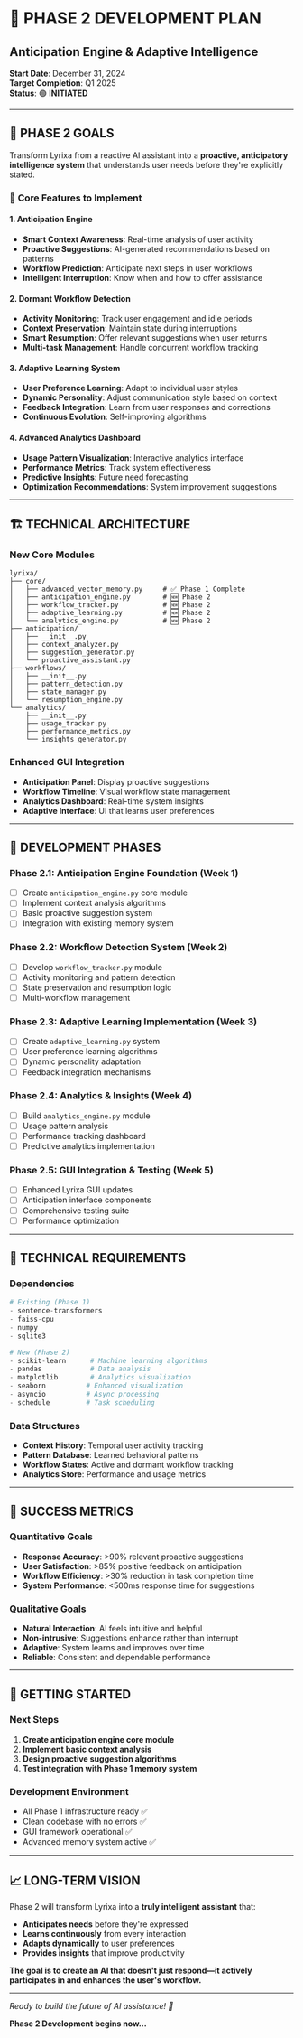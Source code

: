 # 🚀 PHASE 2 DEVELOPMENT PLAN
## Anticipation Engine & Adaptive Intelligence

**Start Date**: December 31, 2024  
**Target Completion**: Q1 2025  
**Status**: 🟢 **INITIATED**

---

## 🎯 PHASE 2 GOALS

Transform Lyrixa from a reactive AI assistant into a **proactive, anticipatory intelligence system** that understands user needs before they're explicitly stated.

### 🔮 **Core Features to Implement**

#### 1. **Anticipation Engine** 
- **Smart Context Awareness**: Real-time analysis of user activity
- **Proactive Suggestions**: AI-generated recommendations based on patterns
- **Workflow Prediction**: Anticipate next steps in user workflows
- **Intelligent Interruption**: Know when and how to offer assistance

#### 2. **Dormant Workflow Detection**
- **Activity Monitoring**: Track user engagement and idle periods
- **Context Preservation**: Maintain state during interruptions  
- **Smart Resumption**: Offer relevant suggestions when user returns
- **Multi-task Management**: Handle concurrent workflow tracking

#### 3. **Adaptive Learning System**
- **User Preference Learning**: Adapt to individual user styles
- **Dynamic Personality**: Adjust communication style based on context
- **Feedback Integration**: Learn from user responses and corrections
- **Continuous Evolution**: Self-improving algorithms

#### 4. **Advanced Analytics Dashboard**
- **Usage Pattern Visualization**: Interactive analytics interface
- **Performance Metrics**: Track system effectiveness
- **Predictive Insights**: Future need forecasting
- **Optimization Recommendations**: System improvement suggestions

---

## 🏗️ TECHNICAL ARCHITECTURE

### **New Core Modules**

```
lyrixa/
├── core/
│   ├── advanced_vector_memory.py     # ✅ Phase 1 Complete
│   ├── anticipation_engine.py        # 🆕 Phase 2
│   ├── workflow_tracker.py           # 🆕 Phase 2  
│   ├── adaptive_learning.py          # 🆕 Phase 2
│   └── analytics_engine.py           # 🆕 Phase 2
├── anticipation/
│   ├── __init__.py
│   ├── context_analyzer.py
│   ├── suggestion_generator.py
│   └── proactive_assistant.py
├── workflows/
│   ├── __init__.py
│   ├── pattern_detection.py
│   ├── state_manager.py
│   └── resumption_engine.py
└── analytics/
    ├── __init__.py
    ├── usage_tracker.py
    ├── performance_metrics.py
    └── insights_generator.py
```

### **Enhanced GUI Integration**
- **Anticipation Panel**: Display proactive suggestions
- **Workflow Timeline**: Visual workflow state management
- **Analytics Dashboard**: Real-time system insights
- **Adaptive Interface**: UI that learns user preferences

---

## 📅 DEVELOPMENT PHASES

### **Phase 2.1: Anticipation Engine Foundation** (Week 1)
- [ ] Create `anticipation_engine.py` core module
- [ ] Implement context analysis algorithms
- [ ] Basic proactive suggestion system
- [ ] Integration with existing memory system

### **Phase 2.2: Workflow Detection System** (Week 2)
- [ ] Develop `workflow_tracker.py` module
- [ ] Activity monitoring and pattern detection
- [ ] State preservation and resumption logic
- [ ] Multi-workflow management

### **Phase 2.3: Adaptive Learning Implementation** (Week 3)
- [ ] Create `adaptive_learning.py` system
- [ ] User preference learning algorithms
- [ ] Dynamic personality adaptation
- [ ] Feedback integration mechanisms

### **Phase 2.4: Analytics & Insights** (Week 4)
- [ ] Build `analytics_engine.py` module
- [ ] Usage pattern analysis
- [ ] Performance tracking dashboard
- [ ] Predictive analytics implementation

### **Phase 2.5: GUI Integration & Testing** (Week 5)
- [ ] Enhanced Lyrixa GUI updates
- [ ] Anticipation interface components
- [ ] Comprehensive testing suite
- [ ] Performance optimization

---

## 🔧 TECHNICAL REQUIREMENTS

### **Dependencies**
```python
# Existing (Phase 1)
- sentence-transformers
- faiss-cpu
- numpy
- sqlite3

# New (Phase 2)
- scikit-learn      # Machine learning algorithms
- pandas            # Data analysis
- matplotlib        # Analytics visualization
- seaborn          # Enhanced visualization
- asyncio          # Async processing
- schedule         # Task scheduling
```

### **Data Structures**
- **Context History**: Temporal user activity tracking
- **Pattern Database**: Learned behavioral patterns
- **Workflow States**: Active and dormant workflow tracking
- **Analytics Store**: Performance and usage metrics

---

## 🎯 SUCCESS METRICS

### **Quantitative Goals**
- **Response Accuracy**: >90% relevant proactive suggestions
- **User Satisfaction**: >85% positive feedback on anticipation
- **Workflow Efficiency**: >30% reduction in task completion time
- **System Performance**: <500ms response time for suggestions

### **Qualitative Goals**
- **Natural Interaction**: AI feels intuitive and helpful
- **Non-intrusive**: Suggestions enhance rather than interrupt
- **Adaptive**: System learns and improves over time
- **Reliable**: Consistent and dependable performance

---

## 🚀 GETTING STARTED

### **Next Steps**
1. **Create anticipation engine core module**
2. **Implement basic context analysis**
3. **Design proactive suggestion algorithms**
4. **Test integration with Phase 1 memory system**

### **Development Environment**
- All Phase 1 infrastructure ready ✅
- Clean codebase with no errors ✅
- GUI framework operational ✅
- Advanced memory system active ✅

---

## 📈 LONG-TERM VISION

Phase 2 will transform Lyrixa into a **truly intelligent assistant** that:
- **Anticipates needs** before they're expressed
- **Learns continuously** from every interaction  
- **Adapts dynamically** to user preferences
- **Provides insights** that improve productivity

**The goal is to create an AI that doesn't just respond—it actively participates in and enhances the user's workflow.**

---

*Ready to build the future of AI assistance! 🚀*

**Phase 2 Development begins now...**

